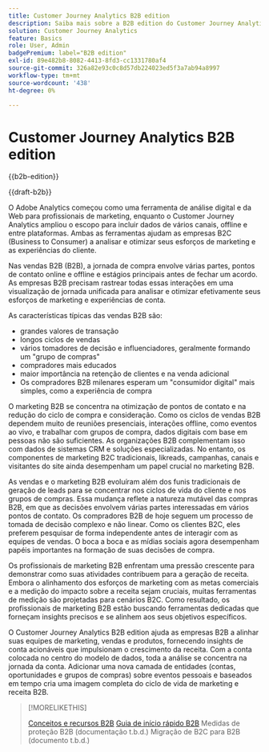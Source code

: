 ```yaml
---
title: Customer Journey Analytics B2B edition
description: Saiba mais sobre a B2B edition do Customer Journey Analytics.
solution: Customer Journey Analytics
feature: Basics
role: User, Admin
badgePremium: label="B2B edition"
exl-id: 89e482b8-8082-4413-8fd3-cc1331780af4
source-git-commit: 326a82e93c0c8d57db224023ed5f3a7ab94a8997
workflow-type: tm+mt
source-wordcount: '438'
ht-degree: 0%

---
```



# Customer Journey Analytics B2B edition

{{b2b-edition}}

{{draft-b2b}}

O Adobe Analytics começou como uma ferramenta de análise digital e da Web para profissionais de marketing, enquanto o Customer Journey Analytics ampliou o escopo para incluir dados de vários canais, offline e entre plataformas.  Ambas as ferramentas ajudam as empresas B2C (Business to Consumer) a analisar e otimizar seus esforços de marketing e as experiências do cliente.

Nas vendas B2B (B2B), a jornada de compra envolve várias partes, pontos de contato online e offline e estágios principais antes de fechar um acordo. As empresas B2B precisam rastrear todas essas interações em uma visualização de jornada unificada para analisar e otimizar efetivamente seus esforços de marketing e experiências de conta.

As características típicas das vendas B2B são:

* grandes valores de transação
* longos ciclos de vendas
* vários tomadores de decisão e influenciadores, geralmente formando um &quot;grupo de compras&quot;
* compradores mais educados
* maior importância na retenção de clientes e na venda adicional
* Os compradores B2B milenares esperam um &quot;consumidor digital&quot; mais simples, como a experiência de compra

O marketing B2B se concentra na otimização de pontos de contato e na redução do ciclo de compra e consideração. Como os ciclos de vendas B2B dependem muito de reuniões presenciais, interações offline, como eventos ao vivo, e trabalhar com grupos de compra, dados digitais com base em pessoas não são suficientes. As organizações B2B complementam isso com dados de sistemas CRM e soluções especializadas. No entanto, os componentes de marketing B2C tradicionais, likreads, campanhas, canais e visitantes do site ainda desempenham um papel crucial no marketing B2B.

As vendas e o marketing B2B evoluíram além dos funis tradicionais de geração de leads para se concentrar nos ciclos de vida do cliente e nos grupos de compras. Essa mudança reflete a natureza mutável das compras B2B, em que as decisões envolvem várias partes interessadas em vários pontos de contato. Os compradores B2B de hoje seguem um processo de tomada de decisão complexo e não linear. Como os clientes B2C, eles preferem pesquisar de forma independente antes de interagir com as equipes de vendas. O boca a boca e as mídias sociais agora desempenham papéis importantes na formação de suas decisões de compra.

Os profissionais de marketing B2B enfrentam uma pressão crescente para demonstrar como suas atividades contribuem para a geração de receita.  Embora o alinhamento dos esforços de marketing com as metas comerciais e a medição do impacto sobre a receita sejam cruciais, muitas ferramentas de medição são projetadas para cenários B2C. Como resultado, os profissionais de marketing B2B estão buscando ferramentas dedicadas que forneçam insights precisos e se alinhem aos seus objetivos específicos.

O Customer Journey Analytics B2B edition ajuda as empresas B2B a alinhar suas equipes de marketing, vendas e produtos, fornecendo insights de conta acionáveis que impulsionam o crescimento da receita. Com a conta colocada no centro do modelo de dados, toda a análise se concentra na jornada da conta. Adicionar uma nova camada de entidades (contas, oportunidades e grupos de compras) sobre eventos pessoais e baseados em tempo cria uma imagem completa do ciclo de vida de marketing e receita B2B.


>[!MORELIKETHIS]
>
>[Conceitos e recursos B2B](cja-b2b-concepts-features.md)
>[Guia de início rápido B2B](cja-b2b-quick-start-guide.md)
>Medidas de proteção B2B (documentação t.b.d.)
>Migração de B2C para B2B (documento t.b.d.)
>
